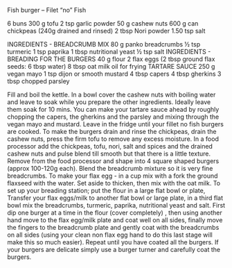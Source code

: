 Fish burger – Filet “no” Fish

6 buns
300 g tofu
2 tsp garlic powder
50 g cashew nuts
600 g can chickpeas (240g drained and rinsed)
2 tbsp Nori powder
1.50 tsp salt

INGREDIENTS - BREADCRUMB MIX
80 g panko breadcrumbs
½ tsp turmeric
1 tsp paprika
1 tbsp nutritional yeast
½ tsp salt
INGREDIENTS - BREADING FOR THE BURGERS
40 g flour
2 flax eggs (2 tbsp ground flax seeds: 6 tbsp water)
8 tbsp oat milk
oil for frying
TARTARE SAUCE
250 g vegan mayo
1 tsp dijon or smooth mustard
4 tbsp capers
4 tbsp gherkins
3 tbsp chopped parsley

Fill and boil the kettle. In a bowl cover the cashew nuts with boiling water and leave to soak while you prepare the other ingredients. Ideally leave them soak for 10 mins.
You can make your tartare sauce ahead by roughly chopping the capers, the gherkins and the parsley and mixing through the vegan mayo and mustard. Leave in the fridge until your fillet no fish burgers are cooked.
To make the burgers drain and rinse the chickpeas, drain the cashew nuts, press the firm tofu to remove any excess moisture. In a food processor add the chickpeas, tofu, nori, salt and spices and the drained cashew nuts and pulse blend till smooth but that there is a little texture.
Remove from the food processor and shape into 4 square shaped burgers (approx 100-120g each).
Blend the breadcrumb mixture so it is very fine breadcrumbs.
To make your flax egg - in a cup mix with a fork the ground flaxseed with the water. Set aside to thicken, then mix with the oat milk.
To set up your breading station; put the flour in a large flat bowl or plate, Transfer your flax eggs/milk to another flat bowl or large plate, in a third flat bowl mix the breadcrumbs, turmeric, paprika, nutritional yeast and salt.
First dip one burger at a time in the flour (cover completely) , then using another hand move to the flax egg/milk plate and coat well on all sides, finally move the fingers to the breadcrumb plate and gently coat with the breadcrumbs on all sides (using your clean non flax egg hand to do this last stage will make this so much easier). Repeat until you have coated all the burgers. If your burgers are delicate simply use a burger turner and carefully coat the burgers.
